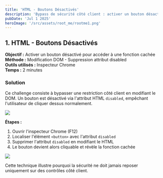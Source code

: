 ```yaml
---
title: 'HTML - Boutons Désactivés'
description: 'Bypass de sécurité côté client : activer un bouton désactivé pour accéder à une fonction cachée'
pubDate: 'Jul 1 2025'
heroImage: '/src/assets/root_me/rootme1.png'
---
```


## 1. HTML - Boutons Désactivés

**Objectif :** Activer un bouton désactivé pour accéder à une fonction cachée  
**Méthode :** Modification DOM - Suppression attribut disabled  
**Outils utilisés :** Inspecteur Chrome  
**Temps :** 2 minutes  


### Solution

Ce challenge consiste à bypasser une restriction côté client en modifiant le DOM. Un bouton est désactivé via l'attribut HTML `disabled`, empêchant l'utilisateur de cliquer dessus normalement.

<div class="flex items-center justify-center m-auto  mb-4 object-cover"><img src="/images/root_me/rootme1.png"/></div>

**Étapes :**
1. Ouvrir l'inspecteur Chrome (F12)
2. Localiser l'élément `<button>` avec l'attribut `disabled`
3. Supprimer l'attribut `disabled` en modifiant le HTML
4. Le bouton devient alors cliquable et révèle la fonction cachée

<div class="flex items-center justify-center m-auto  mb-4 object-cover"><img src="/images/root_me/root-me1-2.png"/></div>

Cette technique illustre pourquoi la sécurité ne doit jamais reposer uniquement sur des contrôles côté client.
